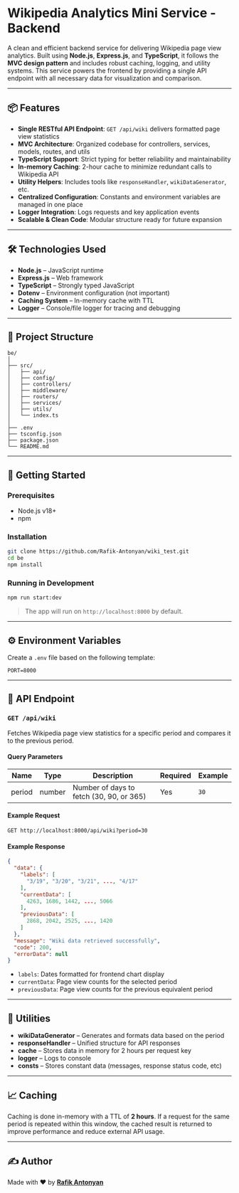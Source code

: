 # Wikipedia Analytics Mini Service - Backend

A clean and efficient backend service for delivering Wikipedia page view analytics. Built using **Node.js**, **Express.js**, and **TypeScript**, it follows the **MVC design pattern** and includes robust caching, logging, and utility systems. This service powers the frontend by providing a single API endpoint with all necessary data for visualization and comparison.

---

## 📦 Features

- **Single RESTful API Endpoint**: `GET /api/wiki` delivers formatted page view statistics
- **MVC Architecture**: Organized codebase for controllers, services, models, routes, and utils
- **TypeScript Support**: Strict typing for better reliability and maintainability
- **In-memory Caching**: 2-hour cache to minimize redundant calls to Wikipedia API
- **Utility Helpers**: Includes tools like `responseHandler`, `wikiDataGenerator`, etc.
- **Centralized Configuration**: Constants and environment variables are managed in one place
- **Logger Integration**: Logs requests and key application events
- **Scalable & Clean Code**: Modular structure ready for future expansion

---

## 🛠️ Technologies Used

- **Node.js** – JavaScript runtime
- **Express.js** – Web framework
- **TypeScript** – Strongly typed JavaScript
- **Dotenv** – Environment configuration (not important)
- **Caching System** – In-memory cache with TTL
- **Logger** – Console/file logger for tracing and debugging

---

## 📁 Project Structure

```
be/
│
├── src/
│   ├── api/
│   ├── config/
│   ├── controllers/
│   ├── middleware/
│   ├── routers/
│   ├── services/
│   ├── utils/
│   └── index.ts
│
├── .env
├── tsconfig.json
├── package.json
└── README.md
```

---

## 🚀 Getting Started

### Prerequisites

- Node.js v18+
- npm

### Installation

```bash
git clone https://github.com/Rafik-Antonyan/wiki_test.git
cd be
npm install
```

### Running in Development

```bash
npm run start:dev
```

> The app will run on `http://localhost:8000` by default.

---

## ⚙️ Environment Variables

Create a `.env` file based on the following template:

```env
PORT=8000
```

---

## 🔗 API Endpoint

### `GET /api/wiki`

Fetches Wikipedia page view statistics for a specific period and compares it to the previous period.

#### Query Parameters

| Name   | Type   | Description                               | Required | Example |
|--------|--------|-------------------------------------------|----------|---------|
| period | number | Number of days to fetch (30, 90, or 365)  | Yes      | `30`    |

#### Example Request

```http
GET http://localhost:8000/api/wiki?period=30
```

#### Example Response

```json
{
  "data": {
    "labels": [
      "3/19", "3/20", "3/21", ..., "4/17"
    ],
    "currentData": [
      4263, 1686, 1442, ..., 5066
    ],
    "previousData": [
      2868, 2042, 2525, ..., 1420
    ]
  },
  "message": "Wiki data retrieved successfully",
  "code": 200,
  "errorData": null
}
```

- `labels`: Dates formatted for frontend chart display
- `currentData`: Page view counts for the selected period
- `previousData`: Page view counts for the previous equivalent period

---

## 🧰 Utilities

- **wikiDataGenerator** – Generates and formats data based on the period
- **responseHandler** – Unified structure for API responses
- **cache** – Stores data in memory for 2 hours per request key
- **logger** – Logs to console
- **consts** – Stores constant data (messages, response status code, etc)

---

## 📈 Caching

Caching is done in-memory with a TTL of **2 hours**. If a request for the same period is repeated within this window, the cached result is returned to improve performance and reduce external API usage.

---

## ✍️ Author

Made with ❤️ by **[Rafik Antonyan](https://github.com/Rafik-Antonyan)**

